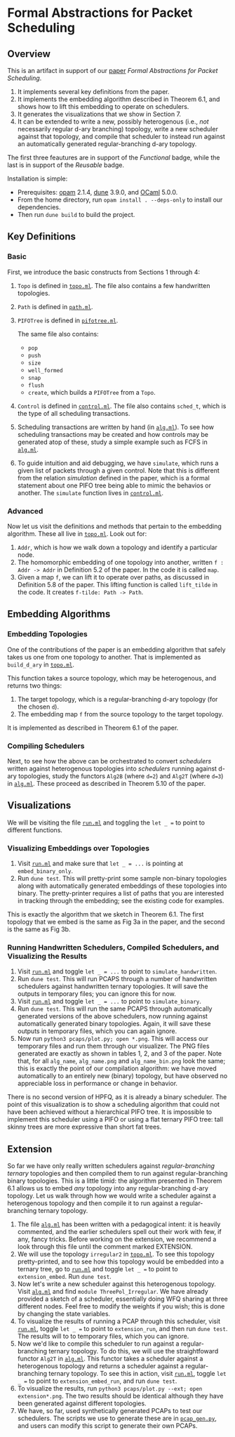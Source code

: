 
# Formal Abstractions for Packet Scheduling


## Overview

This is an artifact in support of our [paper](https://arxiv.org/abs/2211.11659) _Formal Abstractions for Packet Scheduling_.
1. It implements several key definitions from the paper.
2. It implements the embedding algorithm described in Theorem 6.1, and shows how to lift this embedding to operate on schedulers.
3. It generates the visualizations that we show in Section 7.
4. It can be extended to write a new, possibly heterogenous (i.e., _not_ necessarily regular d-ary branching) topology, write a new scheduler against that topology, and compile that scheduler to instead run against an automatically generated regular-branching d-ary topology.

The first three feautures are in support of the _Functional_ badge, while the last is in support of the _Reusable_ badge.

Installation is simple:
- Prerequisites: [opam](https://opam.ocaml.org/) 2.1.4, [dune](https://dune.build/) 3.9.0, and [OCaml](https://ocaml.org/releases/5.0.0) 5.0.0.
- From the home directory, run `opam install . --deps-only` to install our dependencies.
- Then run `dune build` to build the project.


## Key Definitions

### Basic

First, we introduce the basic constructs from Sections 1 through 4:
1. `Topo` is defined in [`topo.ml`](lib/topo.ml). The file also contains a few handwritten topologies.
2. `Path` is defined in [`path.ml`](lib/path.ml).
3. `PIFOTree` is defined in [`pifotree.ml`](lib/pifotree.ml).

   The same file also contains:
    - `pop`
    - `push`
    - `size`
    - `well_formed`
    - `snap`
    - `flush`
    - `create`, which builds a `PIFOTree` from a `Topo`.

4. `Control` is defined in [`control.ml`](lib/control.ml). The file also contains `sched_t`, which is the type of all scheduling transactions.

5. Scheduling transactions are written by hand (in [`alg.ml`](lib/alg.ml)).
To see how scheduling transactions may be created and how controls may be generated atop of these, study a simple example such as FCFS in [`alg.ml`](lib/alg.ml).

6. To guide intuition and aid debugging, we have `simulate`, which runs a given list of packets through a given control. Note that this is different from the relation _simulation_ defined in the paper, which is a formal statement about one PIFO tree being able to mimic the behavios or another. The `simulate` function lives in [`control.ml`](lib/control.ml).

### Advanced

Now let us visit the definitions and methods that pertain to the embedding algorithm. These all live in [`topo.ml`](lib/topo.ml). Look out for:
1. `Addr`, which is how we walk down a topology and identify a particular node.
2. The homomorphic embedding of one topology into another, written `f : Addr -> Addr` in Definition 5.2 of the paper. In the code it is called `map`.
3. Given a map `f`, we can lift it to operate over paths, as discussed in Definition 5.8 of the paper. This lifting function is called `lift_tilde` in the code. It creates `f-tilde: Path -> Path`.


## Embedding Algorithms

### Embedding Topologies

One of the contributions of the paper is an embedding algorithm that safely takes us one from one topology to another.
That is implemented as `build_d_ary` in [`topo.ml`](lib/topo.ml).

This function takes a source topology, which may be heterogenous, and returns two things:
1. The target topology, which is a regular-branching d-ary topology (for the chosen `d`).
2. The embedding map `f` from the source topology to the target topology.

It is implemented as described in Theorem 6.1 of the paper.

### Compiling Schedulers

Next, to see how the above can be orchestrated to convert _schedulers_ written against heterogenous topologies into _schedulers_ running against d-ary topologies, study the functors `Alg2B` (where `d=2`) and `Alg2T` (where `d=3`) in [`alg.ml`](lib/alg.ml). These proceed as described in Theorem 5.10 of the paper.


## Visualizations

We will be visiting the file [`run.ml`](test/run.ml) and toggling the `let _ =` to point to different functions.

### Visualizing Embeddings over Topologies

1. Visit [`run.ml`](test/run.ml) and make sure that `let _ = ...` is pointing at `embed_binary_only`.
2. Run `dune test`. This will pretty-print some sample non-binary topologies along with automatically generated embeddings of these topologies into binary. The pretty-printer requires a list of paths that you are interested in tracking through the embedding; see the existing code for examples.

This is exactly the algorithm that we sketch in Theorem 6.1.
The first topology that we embed is the same as Fig 3a in the paper, and the second is the same as Fig 3b.


### Running Handwritten Schedulers, Compiled Schedulers, and Visualizing the Results

1. Visit [`run.ml`](test/run.ml) and toggle `let _ = ...` to point to `simulate_handwritten`.
2. Run `dune test`. This will run PCAPS through a number of handwritten schedulers against handwritten ternary topologies. It will save the outputs in temporary files; you can ignore this for now.
3. Visit [`run.ml`](test/run.ml) and toggle `let _ = ...` to point to `simulate_binary`.
4. Run `dune test`. This will run the same PCAPS through automatically generated versions of the above schedulers, now running against automatically generated binary topologies. Again, it will save these outputs in temporary files, which you can again ignore.
5. Now run `python3 pcaps/plot.py; open *.png`. This will access our temporary files and run them through our visualizer. The PNG files generated are exactly as shown in tables 1, 2, and 3 of the paper. Note that, for all `alg_name`, `alg_name.png` and `alg_name_bin.png` look the same; this is exactly the point of our compilation algorithm: we have moved automatically to an entirely new (binary) topology, but have observed no appreciable loss in performance or change in behavior.

There is no second version of HPFQ, as it is already a binary scheduler. The point of this visualization is to show a scheduling algorithm that could not have been achieved without a hierarchical PIFO tree. It is impossible to implement this scheduler using a PIFO or using a flat ternary PIFO tree: tall skinny trees are more expressive than short fat trees.

## Extension

So far we have only really written schedulers against _regular-branching ternary_ topologies and then compiled them to run against regular-branching binary topologies.
This is a little timid: the algorithm presented in Theorem 6.1 allows us to embed _any_ topology into any regular-branching d-ary topology.
Let us walk through how we would write a scheduler against a heterogenous topology and then compile it to run against a regular-branching ternary topology.

1. The file [`alg.ml`](lib/alg.ml) has been written with a pedagogical intent: it is heavily commented, and the earlier schedulers spell out their work with few, if any, fancy tricks. Before working on the extension, we recommend a look through this file until the comment marked EXTENSION.
2. We will use the topology `irregular2` in [`topo.ml`](lib/topo.ml). To see this topology pretty-printed, and to see how this topology would be embedded into a ternary tree, go to [`run.ml`](test/run.ml) and toggle `let _ =` to point to `extension_embed`. Run `dune test`.
3. Now let's write a new scheduler against this heterogenous topology. Visit [`alg.ml`](lib/alg.ml) and find `module ThreePol_Irregular`. We have already provided a sketch of a scheduler, essentially doing WFQ sharing at three different nodes. Feel free to modify the weights if you wish; this is done by changing the state variables.
4. To visualize the results of running a PCAP through this scheduler, visit [`run.ml`](test/run.ml), toggle `let _ =` to point to `extension_run`, and then run `dune test`. The results will to to temporary files, which you can ignore.
5. Now we'd like to compile this scheduler to run against a regular-branching ternary topology. To do this, we will use the straightfoward functor `Alg2T` in [`alg.ml`](lib/alg.ml). This functor takes a scheduler against a heterogenous topology and returns a scheduler against a regular-branching ternary topology. To see this in action, visit [`run.ml`](test/run.ml), toggle `let _ =` to point to `extension_embed_run`, and run `dune test`.
6. To visualize the results, run `python3 pcaps/plot.py --ext; open extension*.png`. The two results should be identical although they have been generated against different topologies.
7. We have, so far, used synthetically generated PCAPs to test our schedulers. The scripts we use to generate these are in [`pcap_gen.py`](pcaps/pcap_gen.py), and users can modify this script to generate their own PCAPs.
